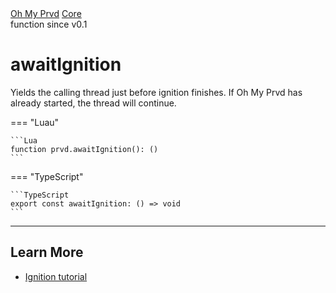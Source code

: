 <div class="ompdoc-api-breadcrumbs">
<a href="../../">Oh My Prvd</a>
<a href="../">Core</a>
</div>

<div class="ompdoc-api-tags">
<span>function</span>
<span>since v0.1</span>
</div>

# awaitIgnition

Yields the calling thread just before ignition finishes. If Oh My Prvd has
already started, the thread will continue.

=== "Luau"

    ```Lua
    function prvd.awaitIgnition(): ()
    ```

=== "TypeScript"

    ```TypeScript
    export const awaitIgnition: () => void
    ```

---

## Learn More

- [Ignition tutorial](../../../tutorials/ignition.md)
